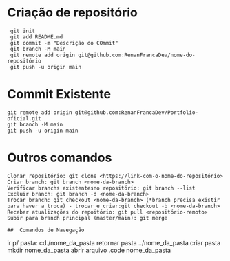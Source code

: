 # Criação de repositório

```
 git init
 git add README.md
 git commit -m "Descrição do COmmit"
 git branch -M main
 git remote add origin git@github.com:RenanFrancaDev/nome-do-repositório
 git push -u origin main
```

# Commit Existente 
```
git remote add origin git@github.com:RenanFrancaDev/Portfolio-oficial.git
git branch -M main
git push -u origin main
```

# Outros comandos
```
Clonar repositório: git clone <https://link-com-o-nome-do-repositório>
Criar branch: git branch <nome-da-branch>
Verificar branchs existentesno repositório: git branch --list
Excluir branch: git branch -d <nome-da-branch>
Trocar branch: git checkout <nome-da-branch> (*branch precisa existir para haver a troca) - trocar e criar:git checkout -b <nome-da-branch>
Receber atualizações do repoitório: git pull <repositório-remoto>
Subir para branch principal (master/main): git merge

##  Comandos de Navegação
```
ir p/ pasta: cd./nome_da_pasta
retornar pasta ../nome_da_pasta
criar pasta mkdir nome_da_pasta
abrir arquivo .code nome_da_pasta
```
